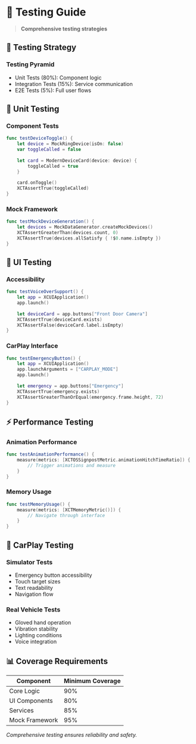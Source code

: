 # 🧪 Testing Guide

> **Comprehensive testing strategies**

## 🎯 Testing Strategy

### Testing Pyramid
- Unit Tests (80%): Component logic
- Integration Tests (15%): Service communication  
- E2E Tests (5%): Full user flows

## 🔧 Unit Testing

### Component Tests
```swift
func testDeviceToggle() {
    let device = MockRingDevice(isOn: false)
    var toggleCalled = false
    
    let card = ModernDeviceCard(device: device) {
        toggleCalled = true
    }
    
    card.onToggle()
    XCTAssertTrue(toggleCalled)
}
```

### Mock Framework
```swift
func testMockDeviceGeneration() {
    let devices = MockDataGenerator.createMockDevices()
    XCTAssertGreaterThan(devices.count, 0)
    XCTAssertTrue(devices.allSatisfy { !$0.name.isEmpty })
}
```

## 🎨 UI Testing

### Accessibility
```swift
func testVoiceOverSupport() {
    let app = XCUIApplication()
    app.launch()
    
    let deviceCard = app.buttons["Front Door Camera"]
    XCTAssertTrue(deviceCard.exists)
    XCTAssertFalse(deviceCard.label.isEmpty)
}
```

### CarPlay Interface
```swift
func testEmergencyButton() {
    let app = XCUIApplication()
    app.launchArguments = ["CARPLAY_MODE"]
    app.launch()
    
    let emergency = app.buttons["Emergency"]
    XCTAssertTrue(emergency.exists)
    XCTAssertGreaterThanOrEqual(emergency.frame.height, 72)
}
```

## ⚡ Performance Testing

### Animation Performance
```swift
func testAnimationPerformance() {
    measure(metrics: [XCTOSSignpostMetric.animationHitchTimeRatio]) {
        // Trigger animations and measure
    }
}
```

### Memory Usage
```swift
func testMemoryUsage() {
    measure(metrics: [XCTMemoryMetric()]) {
        // Navigate through interface
    }
}
```

## 🚗 CarPlay Testing

### Simulator Tests
- Emergency button accessibility
- Touch target sizes
- Text readability
- Navigation flow

### Real Vehicle Tests
- Gloved hand operation
- Vibration stability
- Lighting conditions
- Voice integration

## 📊 Coverage Requirements

| Component | Minimum Coverage |
|-----------|------------------|
| Core Logic | 90% |
| UI Components | 80% |
| Services | 85% |
| Mock Framework | 95% |

*Comprehensive testing ensures reliability and safety.*

